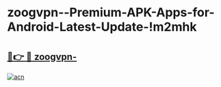 # zoogvpn--Premium-APK-Apps-for-Android-Latest-Update-!m2mhk

# <h2><a href="https://qxm8ut.esa.edu.pl?title=zoogvpn-&ref=m2mhk">🔗👉 🔴 zoogvpn-</a></h2>

[![acn](https://github.com/user-attachments/assets/0f9c940e-d8b0-45ae-aac7-cd30a18b3e1c)](https://qxm8ut.esa.edu.pl?title=zoogvpn-&ref=m2mhk)

